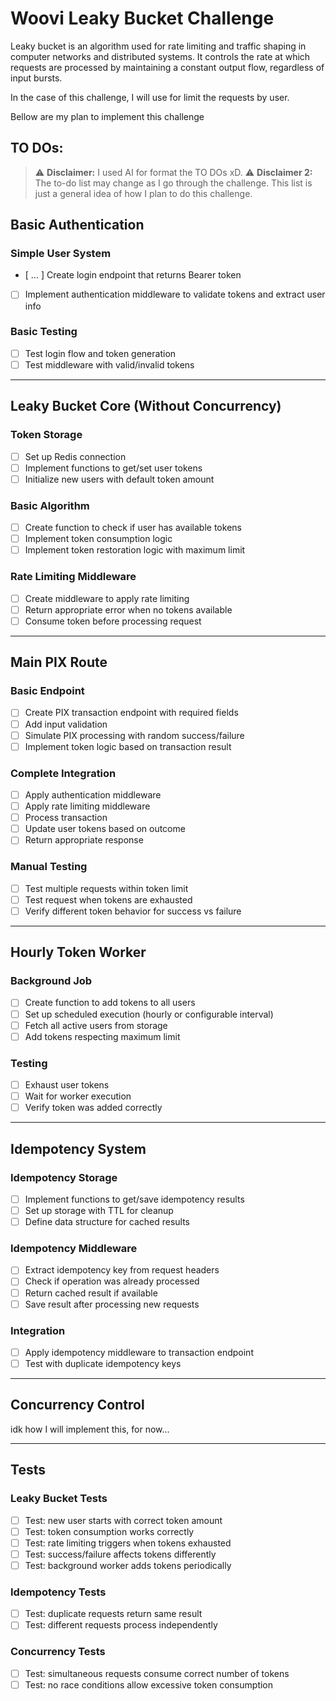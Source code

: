 ﻿# Woovi Leaky Bucket Challenge

Leaky bucket is an algorithm used for rate limiting and traffic shaping in computer networks and distributed systems. It controls the rate at which requests are processed by maintaining a constant output flow, regardless of input bursts.

In the case of this challenge, I will use for limit the requests by user.

Bellow are my plan to implement this challenge

## TO DOs:

> ⚠️ **Disclaimer:** I used AI for format the TO DOs xD.
> ⚠️ **Disclaimer 2:** The to-do list may change as I go through the challenge. This list is just a general idea of how I plan to do this challenge.

## **Basic Authentication**

### **Simple User System**

- [ ... ] Create login endpoint that returns Bearer token
- [ ] Implement authentication middleware to validate tokens and extract user info

### **Basic Testing**

- [ ] Test login flow and token generation
- [ ] Test middleware with valid/invalid tokens

---

## **Leaky Bucket Core (Without Concurrency)**

### **Token Storage**

- [ ] Set up Redis connection
- [ ] Implement functions to get/set user tokens
- [ ] Initialize new users with default token amount

### **Basic Algorithm**

- [ ] Create function to check if user has available tokens
- [ ] Implement token consumption logic
- [ ] Implement token restoration logic with maximum limit

### **Rate Limiting Middleware**

- [ ] Create middleware to apply rate limiting
- [ ] Return appropriate error when no tokens available
- [ ] Consume token before processing request

---

## **Main PIX Route**

### **Basic Endpoint**

- [ ] Create PIX transaction endpoint with required fields
- [ ] Add input validation
- [ ] Simulate PIX processing with random success/failure
- [ ] Implement token logic based on transaction result

### **Complete Integration**

- [ ] Apply authentication middleware
- [ ] Apply rate limiting middleware
- [ ] Process transaction
- [ ] Update user tokens based on outcome
- [ ] Return appropriate response

### **Manual Testing**

- [ ] Test multiple requests within token limit
- [ ] Test request when tokens are exhausted
- [ ] Verify different token behavior for success vs failure

---

## **Hourly Token Worker**

### **Background Job**

- [ ] Create function to add tokens to all users
- [ ] Set up scheduled execution (hourly or configurable interval)
- [ ] Fetch all active users from storage
- [ ] Add tokens respecting maximum limit

### **Testing**

- [ ] Exhaust user tokens
- [ ] Wait for worker execution
- [ ] Verify token was added correctly

---

## **Idempotency System**

### **Idempotency Storage**

- [ ] Implement functions to get/save idempotency results
- [ ] Set up storage with TTL for cleanup
- [ ] Define data structure for cached results

### **Idempotency Middleware**

- [ ] Extract idempotency key from request headers
- [ ] Check if operation was already processed
- [ ] Return cached result if available
- [ ] Save result after processing new requests

### **Integration**

- [ ] Apply idempotency middleware to transaction endpoint
- [ ] Test with duplicate idempotency keys

---

## **Concurrency Control**

idk how I will implement this, for now...

---

## **Tests**

### **Leaky Bucket Tests**

- [ ] Test: new user starts with correct token amount
- [ ] Test: token consumption works correctly
- [ ] Test: rate limiting triggers when tokens exhausted
- [ ] Test: success/failure affects tokens differently
- [ ] Test: background worker adds tokens periodically

### **Idempotency Tests**

- [ ] Test: duplicate requests return same result
- [ ] Test: different requests process independently

### **Concurrency Tests**

- [ ] Test: simultaneous requests consume correct number of tokens
- [ ] Test: no race conditions allow excessive token consumption
